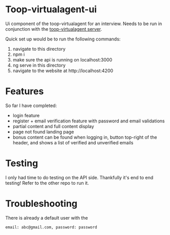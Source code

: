 # Toop-virtualagent-ui

Ui component of the toop-virtualagent for an interview. Needs to be run in conjunction with the [toop-virtualagent server](https://github.com/anton-lam/toop-virtualagent).

Quick set up would be to run the following commands: 
1. navigate to this directory
1. npm i
2. make sure the api is running on localhost:3000
4. ng serve in this directory
5. navigate to the website at http://localhost:4200 

# Features

So far I have completed: 
* login feature
* register + email verification feature with password and email validations 
* partial content and full content display 
* page not found landing page 
* bonus content can be found when logging in, button top-right of the header, and shows a list of verified and unverified emails

# Testing

I only had time to do testing on the API side. Thankfully it's end to end testing! Refer to the other repo to run it. 

# Troubleshooting

There is already a default user with the 
```
email: abc@gmail.com, password: password
``` 


